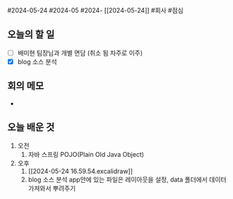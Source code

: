 #2024-05-24 #2024-05 #2024- [[2024-05-24]]
#회사 #점심 


## 오늘의 할 일
- [ ] 배미현 팀장님과 개별 면담 (취소 됨 차주로 이주)
- [x] blog 소스 분석
## 회의 메모
- 

## 오늘 배운 것
1. 오전
    1. 자바 스프링 POJO(Plain Old Java Object)
2. 오후
    1. [[2024-05-24 16.59.54.excalidraw]]
    2. blog 소스 분석 app안에 있는 파일은 레이아웃을 설정, data 폴더에서 데이터 가져와서 뿌려주기